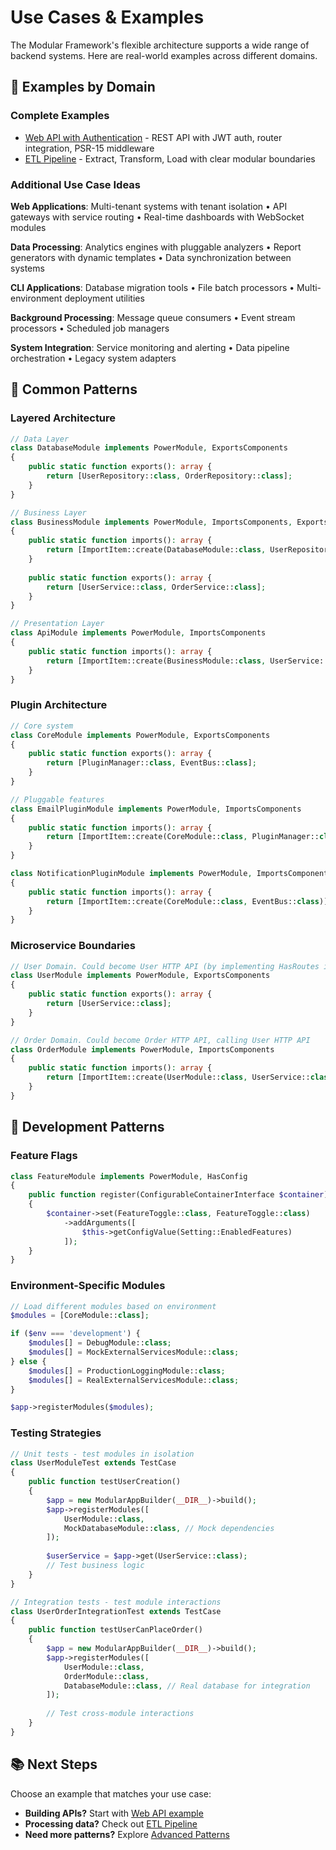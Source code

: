 # Use Cases & Examples

The Modular Framework's flexible architecture supports a wide range of backend systems. Here are real-world examples across different domains.

## 📂 Examples by Domain

### **Complete Examples**
- [Web API with Authentication](web-api.md) - REST API with JWT auth, router integration, PSR-15 middleware
- [ETL Pipeline](etl-pipeline.md) - Extract, Transform, Load with clear modular boundaries

### **Additional Use Case Ideas**

**Web Applications**: Multi-tenant systems with tenant isolation • API gateways with service routing • Real-time dashboards with WebSocket modules

**Data Processing**: Analytics engines with pluggable analyzers • Report generators with dynamic templates • Data synchronization between systems

**CLI Applications**: Database migration tools • File batch processors • Multi-environment deployment utilities

**Background Processing**: Message queue consumers • Event stream processors • Scheduled job managers

**System Integration**: Service monitoring and alerting • Data pipeline orchestration • Legacy system adapters

## 🎯 Common Patterns

### **Layered Architecture**
```php
// Data Layer
class DatabaseModule implements PowerModule, ExportsComponents
{
    public static function exports(): array {
        return [UserRepository::class, OrderRepository::class];
    }
}

// Business Layer
class BusinessModule implements PowerModule, ImportsComponents, ExportsComponents
{
    public static function imports(): array {
        return [ImportItem::create(DatabaseModule::class, UserRepository::class)];
    }
    
    public static function exports(): array {
        return [UserService::class, OrderService::class];
    }
}

// Presentation Layer
class ApiModule implements PowerModule, ImportsComponents
{
    public static function imports(): array {
        return [ImportItem::create(BusinessModule::class, UserService::class)];
    }
}
```

### **Plugin Architecture**
```php
// Core system
class CoreModule implements PowerModule, ExportsComponents
{
    public static function exports(): array {
        return [PluginManager::class, EventBus::class];
    }
}

// Pluggable features
class EmailPluginModule implements PowerModule, ImportsComponents
{
    public static function imports(): array {
        return [ImportItem::create(CoreModule::class, PluginManager::class)];
    }
}

class NotificationPluginModule implements PowerModule, ImportsComponents
{
    public static function imports(): array {
        return [ImportItem::create(CoreModule::class, EventBus::class)];
    }
}
```

### **Microservice Boundaries**
```php
// User Domain. Could become User HTTP API (by implementing HasRoutes interface)
class UserModule implements PowerModule, ExportsComponents
{
    public static function exports(): array {
        return [UserService::class];
    }
}

// Order Domain. Could become Order HTTP API, calling User HTTP API
class OrderModule implements PowerModule, ImportsComponents
{
    public static function imports(): array {
        return [ImportItem::create(UserModule::class, UserService::class)];
    }
}
```

## 🔧 Development Patterns

### **Feature Flags**
```php
class FeatureModule implements PowerModule, HasConfig
{
    public function register(ConfigurableContainerInterface $container): void
    {
        $container->set(FeatureToggle::class, FeatureToggle::class)
            ->addArguments([
                $this->getConfigValue(Setting::EnabledFeatures)
            ]);
    }
}
```

### **Environment-Specific Modules**
```php
// Load different modules based on environment
$modules = [CoreModule::class];

if ($env === 'development') {
    $modules[] = DebugModule::class;
    $modules[] = MockExternalServicesModule::class;
} else {
    $modules[] = ProductionLoggingModule::class;
    $modules[] = RealExternalServicesModule::class;
}

$app->registerModules($modules);
```

### **Testing Strategies**
```php
// Unit tests - test modules in isolation
class UserModuleTest extends TestCase 
{
    public function testUserCreation()
    {
        $app = new ModularAppBuilder(__DIR__)->build();
        $app->registerModules([
            UserModule::class,
            MockDatabaseModule::class, // Mock dependencies
        ]);
        
        $userService = $app->get(UserService::class);
        // Test business logic
    }
}

// Integration tests - test module interactions
class UserOrderIntegrationTest extends TestCase
{
    public function testUserCanPlaceOrder()
    {
        $app = new ModularAppBuilder(__DIR__)->build();
        $app->registerModules([
            UserModule::class,
            OrderModule::class,
            DatabaseModule::class, // Real database for integration
        ]);
        
        // Test cross-module interactions
    }
}
```

## 📚 Next Steps

Choose an example that matches your use case:
- **Building APIs?** Start with [Web API example](web-api.md)
- **Processing data?** Check out [ETL Pipeline](etl-pipeline.md)  
- **Need more patterns?** Explore [Advanced Patterns](advanced-patterns.md)